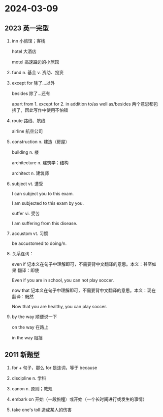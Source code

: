 # 2024-03-09

## 2023 英一完型

1. inn 小旅馆；客栈

   hotel 大酒店

   motel 高速路边的小旅馆

2. fund n. 基金 v. 资助、投资

3. except for 除了...以外

   besides 除了...还有

   apart from 1. except for 2. in addition to/as well as/besides 两个意思都包括了，因此写作中使用不怕错

4. route 路线、航线

   airline 航空公司

5. construction n. 建造（房屋）

   building n. 楼

   architecture n. 建筑学；结构

   architect n. 建筑师

6. subject vt. 遭受

   I can subject you to this exam.

   I am subjected to this exam by you.

   suffer vi. 受苦

   I am suffering from this disease.

7. accustom vt. 习惯

   be accustomed to doing/n.

8. 关系连词：

   even if 记本义在句子中理解即可，不需要背中文翻译的意思。本义：甚至如果 翻译：即使

   Even if you are in school, you can not play soccer.

   now that 记本义在句子中理解即可，不需要背中文翻译的意思。本义：现在 翻译：既然

   Now that you are healthy, you can play soccer.

9. by the way 顺便说一下

   on the way 在路上

   in the way 阻挡

## 2011 新题型

1. for + 句子，那么 for 是连词，等于 because

2. discipline n. 学科

3. canon n. 原则；教规

4. embark on 开始（一段旅程）或开始（一个长时间进行或发生的事情）

5. take one's toll 造成某人的伤害
